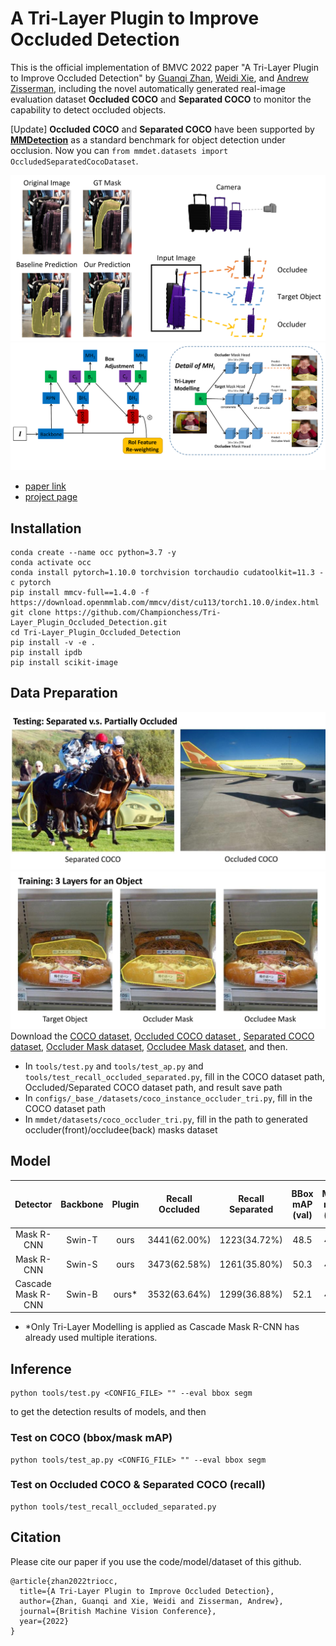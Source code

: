 # A Tri-Layer Plugin to Improve Occluded Detection

This is the official implementation of BMVC 2022 paper "A Tri-Layer Plugin to Improve Occluded Detection" by <a href="https://championchess.github.io/" target="_blank">Guanqi Zhan</a>, <a href="https://weidixie.github.io/" target="_blank">Weidi Xie</a>, and <a href="https://scholar.google.com/citations?user=UZ5wscMAAAAJ&hl=en" target="_blank">Andrew Zisserman</a>, including the novel automatically generated real-image evaluation dataset **Occluded COCO** and **Separated COCO** to monitor the capability to detect occluded objects.

[Update] **Occluded COCO** and **Separated COCO** have been supported by **<a href="https://mmdetection.readthedocs.io/en/dev/useful_tools.html#coco-separated-occluded-mask-metric" target="_blank">MMDetection</a>** as a standard benchmark for object detection under occlusion. Now you can ```from mmdet.datasets import OccludedSeparatedCocoDataset```.

![image1](./images/img1.png)
![image2](./images/img2.png)

- [paper link](https://www.robots.ox.ac.uk/~vgg/publications/2022/zhan22/zhan22.pdf)
- [project page](https://www.robots.ox.ac.uk/~vgg/research/tpod/)


## Installation

```
conda create --name occ python=3.7 -y
conda activate occ
conda install pytorch=1.10.0 torchvision torchaudio cudatoolkit=11.3 -c pytorch
pip install mmcv-full==1.4.0 -f https://download.openmmlab.com/mmcv/dist/cu113/torch1.10.0/index.html
git clone https://github.com/Championchess/Tri-Layer_Plugin_Occluded_Detection.git
cd Tri-Layer_Plugin_Occluded_Detection
pip install -v -e .
pip install ipdb
pip install scikit-image
```


## Data Preparation
![image3](./images/img3.png)
![image4](./images/img4.png)
Download the <a href="https://weidixie.github.io/" target="_blank">COCO dataset</a>, <a href="https://www.robots.ox.ac.uk/~vgg/research/tpod/datasets/occluded_coco.pkl" download> Occluded COCO dataset </a>, <a href="https://www.robots.ox.ac.uk/~vgg/research/tpod/datasets/separated_coco.pkl" download>Separated COCO dataset</a>, <a href="https://www.robots.ox.ac.uk/~vgg/research/tpod/datasets/front_mask_4_coco2017train_objects.pkl" download>Occluder Mask dataset</a>, <a href="https://www.robots.ox.ac.uk/~vgg/research/tpod/datasets/back_mask_4_coco2017train_objects.pkl" download>Occludee Mask dataset</a>, and then.
- In `tools/test.py` and `tools/test_ap.py` and `tools/test_recall_occluded_separated.py`, fill in the COCO dataset path, Occluded/Separated COCO dataset path, and result save path
- In `configs/_base_/datasets/coco_instance_occluder_tri.py`, fill in the COCO dataset path
- In `mmdet/datasets/coco_occluder_tri.py`, fill in the path to generated occluder(front)/occludee(back) masks dataset 


## Model
| Detector | Backbone | Plugin | Recall Occluded | Recall Separated | BBox mAP (val) | Mask mAP (val) | BBox mAP (test-dev) | Mask mAP (test-dev) | #params	| FLOPs | config | model |
| :---: | :---: | :---: | :---: | :---: | :---: | :---: | :---: | :---: |:---: | :---: | :---: |:---: |
| Mask R-CNN | Swin-T | ours | 3441(62.00%) | 1223(34.72%) | 48.5 | 43.0 | 48.7 | 43.4 | 77.6M | 583.33G | [config](configs/swin/mask_rcnn_swin_tiny_patch4_window7_mstrain_480-800_adamw_3x_coco_our_plugin.py) | [ckpt](https://www.robots.ox.ac.uk/~vgg/research/tpod/ckpts/swin-t_our_plugin.pth)|
| Mask R-CNN | Swin-S | ours | 3473(62.58%) | 1261(35.80%) | 50.3 | 44.2| 50.6 | 44.9 | 98.9M | 673.32G | [config](configs/swin/mask_rcnn_swin_small_patch4_window7_mstrain_480-800_adamw_3x_coco_our_plugin.py) | [ckpt](https://www.robots.ox.ac.uk/~vgg/research/tpod/ckpts/swin-s_our_plugin.pth)|
| Cascade Mask R-CNN | Swin-B | ours* | 3532(63.64%) | 1299(36.88%) | 52.1 | 45.4 | 52.7 | 45.9 | 164.3M | 1353.68G | [config](configs/swin/cascade_mask_rcnn_swin_base_patch4_window7_mstrain_480-800_giou_4conv1f_adamw_3x_coco_tri_layer.py) | [ckpt](https://www.robots.ox.ac.uk/~vgg/research/tpod/ckpts/swin-b_tri_layer.pth)|

- \*Only Tri-Layer Modelling is applied as Cascade Mask R-CNN has already used multiple iterations.


## Inference

```
python tools/test.py <CONFIG_FILE> "" --eval bbox segm
```
to get the detection results of models, and then


### Test on COCO (bbox/mask mAP)

```
python tools/test_ap.py <CONFIG_FILE> "" --eval bbox segm
```

### Test on Occluded COCO & Separated COCO (recall)

```
python tools/test_recall_occluded_separated.py
```



## Citation
Please cite our paper if you use the code/model/dataset of this github.
```
@article{zhan2022triocc,
  title={A Tri-Layer Plugin to Improve Occluded Detection},
  author={Zhan, Guanqi and Xie, Weidi and Zisserman, Andrew},
  journal={British Machine Vision Conference},
  year={2022}
}
```
